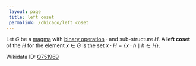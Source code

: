 ```yaml
---
 layout: page
 title: left coset
 permalink: /chicago/left_coset
---
```

Let $G$ be a [magma](https://mathgloss.github.io/MathGloss/chicago/magma) with [binary operation](https://mathgloss.github.io/MathGloss/chicago/binary_operation) $\cdot$ and sub-structure $H$. A **left coset** of the $H$ for the element $x\in G$ is the set $x\cdot H = \{x\cdot h\mid h \in H\}$.

Wikidata ID: [Q751969](https://www.wikidata.org/wiki/Q751969)